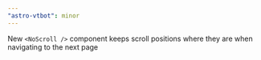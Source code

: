 ```yaml
---
"astro-vtbot": minor
---
```


New `<NoScroll />` component keeps scroll positions where they are when navigating to the next page
